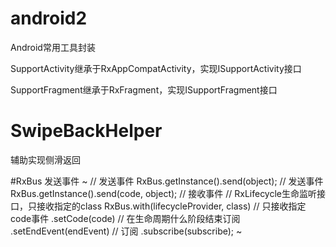 # android2
Android常用工具封装


SupportActivity继承于RxAppCompatActivity，实现ISupportActivity接口


SupportFragment继承于RxFragment，实现ISupportFragment接口


# SwipeBackHelper
辅助实现侧滑返回




#RxBus
发送事件
~
    // 发送事件
    RxBus.getInstance().send(object);
    // 发送事件
    RxBus.getInstance().send(code, object);
    // 接收事件
    // RxLifecycle生命监听接口，只接收指定的class
    RxBus.with(lifecycleProvider, class)
        // 只接收指定code事件
        .setCode(code)
        // 在生命周期什么阶段结束订阅
        .setEndEvent(endEvent)
        // 订阅
        .subscribe(subscribe);
~